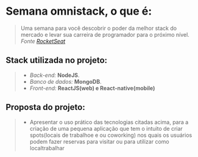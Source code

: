 # Semana omnistack, o que é:

> Uma semana para você descobrir o poder da melhor stack do mercado e levar sua carreira de programador para o próximo nível.  *Fonte [RocketSeat](https://rocketseat.com.br/week-9/inscricao)*

## Stack utilizada no projeto:

> - *Back-end:* **NodeJS**.
> -  *Banco de dados:* **MongoDB**.
> - *Front-end:* **ReactJS(web) e React-native(mobile)**

## Proposta do projeto:

>  * Apresentar o uso prático das tecnologias citadas acima, para a criação de uma pequena aplicação que tem o intuito de criar spots(locais de trabalhoe e ou coworking) nos quais os usuários podem fazer reservas para visitar ou para utilizar como localtrabalhar
    